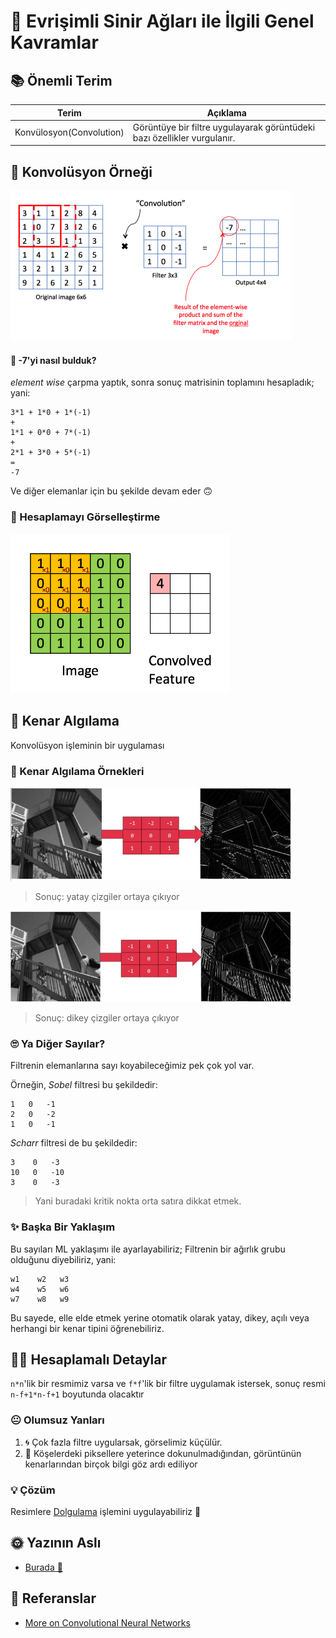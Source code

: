 # 📌 Evrişimli Sinir Ağları ile İlgili Genel Kavramlar

## 📚 Önemli Terim
| Terim           | Açıklama      |
| --------------- |---------------|
| Konvülosyon(Convolution)     | Görüntüye bir filtre uygulayarak görüntüdeki bazı özellikler vurgulanır. |


## 🎀 Konvolüsyon Örneği
<img src="../res/ConvolutionEx.png" width="450"  />

#### 🤔 -7'yi nasıl bulduk? 
_element wise_ çarpma yaptık, sonra sonuç matrisinin toplamını hesapladık; yani:

```
3*1 + 1*0 + 1*(-1)
+
1*1 + 0*0 + 7*(-1)
+
2*1 + 3*0 + 5*(-1)
=
-7
```
Ve diğer elemanlar için bu şekilde devam eder 🙃

### 👼 Hesaplamayı Görselleştirme

<img src="../res/ConvCal.gif" width="350"  />


## 🔎 Kenar Algılama
Konvolüsyon işleminin bir uygulaması

### 🔎 Kenar Algılama Örnekleri
<img src="../res/ConvolutionExH.JPG" width="450"  />

> Sonuç: yatay çizgiler ortaya çıkıyor

<img src="../res/ConvolutionExV.JPG" width="450"  />

> Sonuç: dikey çizgiler ortaya çıkıyor

### 🙄 Ya Diğer Sayılar?
Filtrenin elemanlarına sayı koyabileceğimiz pek çok yol var.

Örneğin, _Sobel_ filtresi bu şekildedir:

```
1   0   -1
2   0   -2
1   0   -1
```

_Scharr_ filtresi de bu şekildedir:

```
3    0   -3
10   0   -10
3    0   -3
```

>Yani buradaki kritik nokta orta satıra dikkat etmek.

### ✨ Başka Bir Yaklaşım
Bu sayıları ML yaklaşımı ile ayarlayabiliriz; Filtrenin bir ağırlık grubu olduğunu diyebiliriz, yani:

```
w1    w2   w3
w4    w5   w6
w7    w8   w9
```

Bu sayede, elle elde etmek yerine otomatik olarak yatay, dikey, açılı veya herhangi bir kenar tipini öğrenebiliriz.

## 🤸‍♀️ Hesaplamalı Detaylar
`n*n`'lik bir resmimiz varsa ve `f*f`'lik bir filtre uygulamak istersek, sonuç resmi `n-f+1*n-f+1` boyutunda olacaktır 

### 😐 Olumsuz Yanları
1. 🌀 Çok fazla filtre uygularsak, görselimiz küçülür.
2. 🤨 Köşelerdeki piksellere yeterince dokunulmadığından, görüntünün kenarlarından birçok bilgi göz ardı ediliyor

### 💡 Çözüm
Resimlere [Dolgulama](3-./1-genelkavramlar-p2#dolgulama-padding) işlemini uygulayabiliriz 💪 

## 🌞 Yazının Aslı
- [Burada 🐾](https://dl.asmaamir.com/3-cnnconcepts/0-commonconcepts)

## 🧐 Referanslar
* [More on Convolutional Neural Networks](https://www.youtube.com/playlist?list=PLkDaE6sCZn6Gl29AoE31iwdVwSG-KnDzF)
